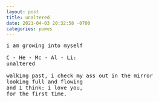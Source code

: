 ```yaml
---
layout: post
title: unaltered
date: 2021-04-03 20:32:58 -0700
categories: pomes
---
```


<pre>
i am growing into myself

C - He - Mc - Al - Li:
unaltered

walking past, i check my ass out in the mirror
looking full and flowing
and i think: i love you,
for the first time.
</pre>
